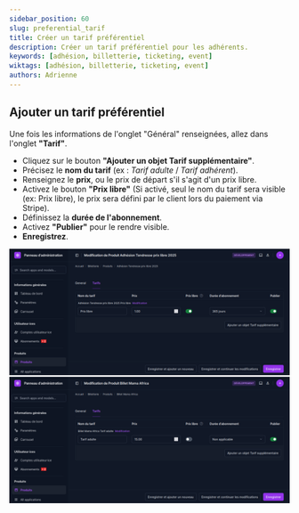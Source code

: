 ```yaml
---
sidebar_position: 60
slug: preferential_tarif
title: Créer un tarif préférentiel
description: Créer un tarif préférentiel pour les adhérents.
keywords: [adhésion, billetterie, ticketing, event]
wiktags: [adhésion, billetterie, ticketing, event]
authors: Adrienne
---
```


## Ajouter un tarif préférentiel

Une fois les informations de l'onglet "Général" renseignées, allez dans l'onglet **"Tarif"**.  

- Cliquez sur le bouton **"Ajouter un objet Tarif supplémentaire"**.  
- Précisez le **nom du tarif** (ex : *Tarif adulte* / *Tarif adhérent*).  
- Renseignez le **prix**, ou le prix de départ s'il s'agit d'un prix libre.  
- Activez le bouton **"Prix libre"** (Si activé, seul le nom du tarif sera visible (ex: Prix libre), le prix sera défini par le client lors du paiement via Stripe).  
- Définissez la **durée de l'abonnement**.  
- Activez **"Publier"** pour le rendre visible.  
- **Enregistrez**.  

![](/img/adhesion4.png)
![](/img/adhesion5.png)

